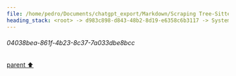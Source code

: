 ```yaml
---
file: /home/pedro/Documents/chatgpt_export/Markdown/Scraping Tree-Sitter Parsers Failed.md
heading_stack: <root> -> d983c898-d843-48b2-8d19-e6358c6b3117 -> System -> e17b45cd-afd8-40ff-9f17-efd45736b653 -> System -> aaa20636-5e4b-4441-bb5f-bf9eba90dce2 -> User -> 432ed60e-ec95-40ea-b496-fd523a6dea8d -> Assistant -> 46b32ca1-24f5-4323-8f5d-f353801b264c -> Tool -> 5d6e7cb4-e20c-4759-95a6-070b010d5169 -> Assistant -> aeb33008-033e-4c51-9795-353210680c11 -> Tool -> 72a817b1-2783-48d4-bf78-8f9daa221f44 -> Assistant -> c73162e6-83db-48ae-8c00-9fd50a81c5af -> Tool -> 7da4ef10-11a0-4f4f-8aec-d157fe8b9927 -> Assistant -> 348e0146-9bb9-495d-b8c4-bde20485181c -> Tool -> 4f1f0651-482e-4cab-a55d-39df9816a94f -> Assistant -> 110fa627-9882-4cc6-8366-bb4269a99851 -> Tool -> d639a724-6245-4c34-ae81-2a1a7a238b1a -> Assistant -> 4cf1eff7-4257-4611-9cf2-67a51ee45ace -> Tool -> 5eb515b5-5e93-4d99-834e-48d5bdd44983 -> Assistant -> 511015e7-9298-47ab-9ff5-7b4680d8c3b2 -> Tool -> 6723818c-93de-443d-a2f6-d6bfd8afa36c -> Assistant -> da42d6fe-6dce-43fc-b5f8-62fb0b35c208 -> Tool -> Since asyncio.run() cannot be used in a running event loop in Jupyter, let's use an alternative approach. -> 54a98b97-4922-4d68-8ae4-e9584ea09e6b -> Assistant -> 87411147-3dd5-4582-8c6a-add4383fa5bb -> Tool -> Using a workaround to run the coroutine in Jupyter's event loop -> 3b2bc534-700d-47ba-aaf4-250dc661f51c -> Assistant -> f28cbdcb-4a95-48b7-aaec-cda14ed29d51 -> Tool -> Using a different approach to run the coroutine -> b7444827-1589-40ed-9b7d-d354f4017eb0 -> Assistant -> aaa2689e-1607-47a1-a47d-7e6ad32fb153 -> User -> d450e6ea-f0dd-4313-94f0-827fa9f7657d -> Assistant -> 465f6944-627a-48d3-bfae-0dcb6d2aebf9 -> Tool -> Debugging by printing the HTML content to identify the correct selectors -> 4c1726e1-b488-410f-867e-06d454a86542 -> Assistant -> aaa23726-4c08-490a-8f7c-e3d61f566227 -> User -> 50a3fc8b-afb9-4d7f-9edd-08d4a412e714 -> Assistant -> 756f1981-acbf-4346-82eb-03d3242d8e40 -> Tool -> Fetching the full HTML content for debugging -> Trying to find the correct CSS selector for the list of parsers -> eda2332a-e66f-48a0-a9e3-69bef1422749 -> Assistant -> 69ec6047-394f-4c35-8602-b9c197c0e2fd -> Tool -> 21e855ac-29bc-459d-97d6-68b68fc3c153 -> Assistant -> 19441444-1394-4817-826b-99ca25512fe7 -> Assistant -> a9cb60a9-71dc-45c2-91d3-fdc65f710ea1 -> Tool -> Debugging by printing a smaller snippet of the HTML content to identify the correct selectors -> bb8f0eeb-ab2c-4069-8ac1-1b9a1f148b0a -> Assistant -> 3612997d-2940-4cca-90bf-71e8d5ca4be0 -> Tool -> Updating the CSS selector based on the snippet of HTML content -> 46f6ee24-d9ef-4d3c-b500-8a45d3d9307c -> Assistant -> aaa2e5e2-0213-4939-92d4-7c662d5c6592 -> User -> 4b1564dd-a11e-4f06-a183-9ac532ddd291 -> Assistant -> dabe3185-79ca-4390-b60c-6e7086764fe2 -> Tool -> Filtering out only the parser links based on the GitHub URL pattern -> 9f9c7ac6-0593-47f7-b3d8-8d8e6a26e44d -> Assistant -> aaa29879-f521-4163-a6c3-3dfe3aef517a -> User -> 435b7102-fbd9-48a5-b1c9-7c36c868ece0 -> Assistant -> 082d4a8f-90a0-485f-9b37-ca394a1224d0 -> Tool -> Further filtering to exclude known non-parser patterns -> bed64cfe-e2d6-4a83-93fe-9772d9729263 -> Assistant -> aaa2c527-7215-4622-8c43-143ed3c9e33b -> User -> 2eba6234-4e84-464f-b363-36c9bec11869 -> Assistant -> 50e0d2eb-97df-453c-83e5-078d9b53b481 -> Tool -> 73b23b2a-2a0f-484b-bc03-68eec12a043c -> Assistant -> aaa20821-0765-44e5-9ca0-1fccfe2f6436 -> User -> e22bbd7f-7bb1-4fc9-85a6-543f2bc0af72 -> Assistant -> d77e17de-e165-4a72-991b-5fe7ff89c898 -> Tool -> 04038bea-861f-4b23-8c37-7a033dbe8bcc
---
```

###### 04038bea-861f-4b23-8c37-7a033dbe8bcc
[parent ⬆️](#d77e17de-e165-4a72-991b-5fe7ff89c898)
